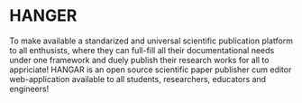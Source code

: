 # HANGER
To make available a standarized and universal scientific publication platform to all enthusists, where they can full-fill all their documentational needs under one framework and duely publish their research works for all to appriciate!
HANGAR is an open source scientific paper publisher cum editor web-application available to all students, researchers, educators and engineers! 

